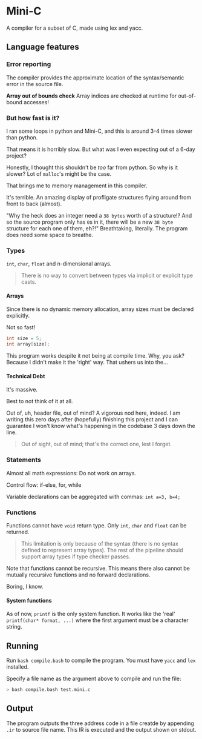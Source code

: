 # Mini-C

A compiler for a subset of C, made using lex and yacc.

## Language features

### Error reporting

The compiler provides the approximate location of the syntax/semantic error in the source file.

**Array out of bounds check**
Array indices are checked at runtime for out-of-bound accesses!

### But how fast is it?

I ran some loops in python and Mini-C, and this is around 3-4 times slower than python.

That means it is horribly slow. But what was I even expecting out of a 6-day project?

Honestly, I thought this shouldn't be _too_ far from python. So why is it slower? Lot of `malloc`'s might be the case.

That brings me to memory management in this compiler.

It's terrible. An amazing display of profligate structures flying around from front to back (almost).

"Why the heck does an integer need a `38 bytes` worth of a structure!? And so the source program only has `0`s in it, there will be a new `38 byte` structure for each one of them, eh?!" Breathtaking, literally. The program does need some space to breathe.

### Types

`int`, `char`, `float` and n-dimensional arrays.

> There is no way to convert between types via implicit or explicit type casts.

#### Arrays

Since there is no dynamic memory allocation, array sizes must be declared explicitly.

Not so fast!

```c
int size = 5;
int array[size];
```

This program works despite it not being at compile time. Why, you ask? Because I didn't make it the 'right' way. That ushers us into the...

#### Technical Debt

It's massive.

Best to not think of it at all.

Out of, uh, header file, out of mind? A vigorous nod here, indeed. I am writing this zero days after (hopefully) finishing this project and I can guarantee I won't know what's happening in the codebase 3 days down the line.

> Out of sight, out of mind; that's the correct one, lest I forget.

### Statements

Almost all math expressions: Do not work on arrays.

Control flow: if-else, for, while

Variable declarations can be aggregated with commas: `int a=3, b=4;`

### Functions

Functions cannot have `void` return type. Only `int`, `char` and `float` can be returned.

> This limitation is only because of the syntax (there is no syntax defined to represent array types). The rest of the pipeline should support array types if type checker passes.

Note that functions cannot be recursive. This means there also cannot be mutually recursive functions and no forward declarations.

Boring, I know.

#### System functions

As of now, `printf` is the only system function. It works like the 'real' `printf(char* format, ...)` where the first argument must be a character string.

## Running

Run `bash compile.bash` to compile the program. You must have `yacc` and `lex` installed.

Specify a file name as the argument above to compile and run the file:

```bash
> bash compile.bash test.mini.c
```

## Output

The program outputs the three address code in a file creatde by appending `.ir` to source file name. This IR is executed and the output shown on stdout.

